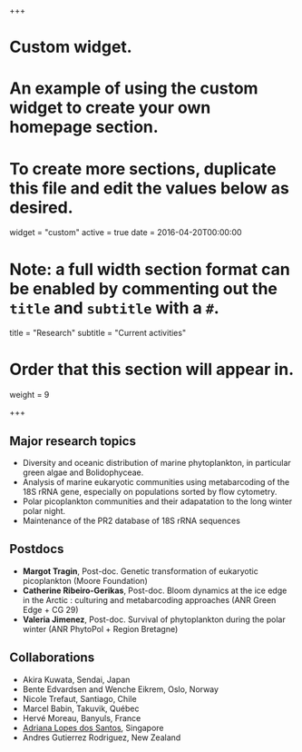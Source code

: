 +++
# Custom widget.
# An example of using the custom widget to create your own homepage section.
# To create more sections, duplicate this file and edit the values below as desired.
widget = "custom"
active = true
date = 2016-04-20T00:00:00

# Note: a full width section format can be enabled by commenting out the `title` and `subtitle` with a `#`.
title = "Research"
subtitle = "Current activities"

# Order that this section will appear in.
weight = 9

+++

## Major research topics
* Diversity and oceanic distribution of marine phytoplankton, in particular green algae and Bolidophyceae.
* Analysis of marine eukaryotic communities using metabarcoding of the 18S rRNA gene, especially on populations sorted by flow cytometry.
* Polar picoplankton communities and their adapatation to the long winter polar night.
* Maintenance of the PR2 database of 18S rRNA sequences

## Postdocs
* **Margot Tragin**, Post-doc. Genetic transformation of  eukaryotic picoplankton (Moore Foundation)
* **Catherine Ribeiro-Gerikas**, Post-doc. Bloom dynamics at the ice edge in the Arctic : culturing and metabarcoding approaches (ANR Green Edge + CG 29)
* **Valeria Jimenez**, Post-doc. Survival of phytoplankton during the polar winter (ANR PhytoPol + Region Bretagne)

## Collaborations
* Akira Kuwata, Sendai, Japan
* Bente Edvardsen and Wenche Eikrem, Oslo, Norway
* Nicole Trefaut, Santiago, Chile
* Marcel Babin, Takuvik, Québec
* Hervé Moreau, Banyuls, France
* [Adriana Lopes dos Santos](https://ase.ntu.edu.sg/people/faculty?page=1#.WwLPLe6FOUl), Singapore
* Andres Gutierrez Rodriguez, New Zealand
